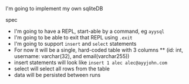 I'm going to implement my own sqliteDB

spec
* I'm going to have a REPL, start-able by a command, eg `ayysql`
* I'm going to be able to exit that REPL using `.exit`
* I'm going to support `insert` and `select` statements
* For now it will be a single, hard-coded table with 3 columns
** (id: int, username: varchar(32), and email(varchar255))
* insert statements will look like `insert 1 alec alec@ayyjohn.com`
* select will select all rows from the table
* data will be persisted between runs